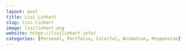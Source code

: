 ```yaml
---
layout: post
title: Lisi Linhart
slug: lisi-linhart
image: lisilinhart.png
website: https://lisilinhart.info/
categories: [Personal, Portfolio, Colorful, Animation, Responsive]
---
```

